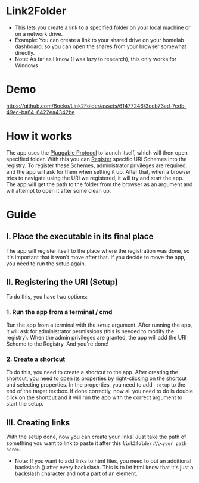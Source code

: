 # Link2Folder
- This lets you create a link to a specified folder on your local machine or on a network drive.
- Example: You can create a link to your shared drive on your homelab dashboard, so you can open the shares from your browser somewhat directly.
- Note: As far as I know (I was lazy to research), this only works for Windows

# Demo
https://github.com/Bocko/Link2Folder/assets/61477246/3ccb73ad-7edb-49ec-ba64-6422ea4342be

# How it works
The app uses the [Pluggable Protocol](https://learn.microsoft.com/en-us/previous-versions/windows/internet-explorer/ie-developer/platform-apis/aa767916(v=vs.85)) to launch itself, which will then open specified folder.
With this you can [Register](https://learn.microsoft.com/en-us/previous-versions/windows/internet-explorer/ie-developer/platform-apis/aa767914(v=vs.85)?redirectedfrom=MSDN) specific URI Schemes into the registry.
To register these Schemes, administrator privileges are required, and the app will ask for them when setting it up.
After that, when a browser tries to navigate using the URI we registered, it will try and start the app.
The app will get the path to the folder from the browser as an argument and will attempt to open it after some clean up.

# Guide
## I. Place the executable in its final place

The app will register itself to the place where the registration was done, so it's important that it won't move after that.
If you decide to move the app, you need to run the setup again.

## II. Registering the URI (Setup)
To do this, you have two options:

### 1. Run the app from a terminal / cmd
Run the app from a terminal with the `setup` argument.
After running the app, it will ask for administrator permissions (this is needed to modify the registry).
When the admin privileges are granted, the app will add the URI Scheme to the Registry.
And you're done!

### 2. Create a shortcut
To do this, you need to create a shortcut to the app.
After creating the shortcut, you need to open its properties by right-clicking on the shortcut and selecting properties.
In the properties, you need to add ` setup` to the end of the target textbox.
If done correctly, now all you need to do is double click on the shortcut and it will run the app with the correct argument to start the setup.

## III. Creating links
With the setup done, now you can create your links!
Just take the path of something you want to link to paste it after this `link2folder:\\<your path here>`.
- Note: If you want to add links to html files, you need to put an additional backslash (\) after every backslash.
This is to let html know that it's just a backslash character and not a part of an element.
